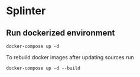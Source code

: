 # Splinter

## Run dockerized environment

```
docker-compose up -d
```

To rebuild docker images after updating sources run
```
docker-compose up -d --build
```
